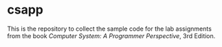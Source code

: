 # csapp
This is the repository to collect the sample code for the lab assignments from the book *Computer System: A Programmer Perspective*, 3rd Edition.
